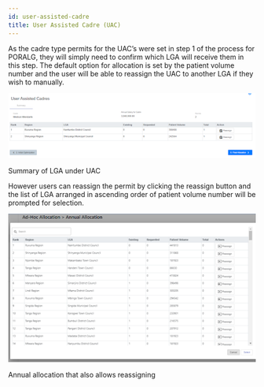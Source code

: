 ```yaml
---
id: user-assisted-cadre
title: User Assisted Cadre (UAC)
---
```


As the cadre type permits for the UAC’s were set in step 1 of the process for PORALG, they will simply need to confirm which LGA will receive them in this step. The default option for allocation is set by the patient volume number and the user will be able to reassign the UAC to another LGA if they wish to manually.

![img alt](/img/uac1.png)

Summary of LGA under UAC


However users can reassign the permit by clicking the reassign button and the list of LGA arranged in ascending order of patient volume number will be prompted for selection.

![img alt](/img/uac12.png)

Annual allocation that also allows reassigning

